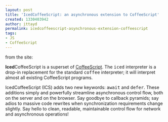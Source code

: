```yaml
---
layout: post
title: 'IcedCoffeeScript: an asynchronous extension to CoffeeScript'
created: 1330403942
author: ittayd
permalink: icedcoffeescript-asynchronous-extension-coffeescript
tags:
- JS
- CoffeeScript
---
```

<p>from the site:</p>
<p><b>Iced</b>CoffeeScript is a superset of       <a href="http://coffeescript.org/">CoffeeScript</a>.       The <tt>iced</tt> interpreter is a drop-in replacement       for the standard <tt>coffee</tt> interpreter;       it will interpret almost all existing CoffeeScript programs.</p>
<p>IcedCoffeeScript (ICS) adds two new keywords: <tt>await</tt>       and <tt>defer</tt>.  These additions simply and powerfully       streamline asynchronous control flow, both on the server and on       the browser. Say goodbye to callback pyramids; say adios to       massive code rewrites when synchronization requirements change       slightly.  Say hello to clean, readable, maintainable control       flow for network and asynchronous operations!</p>

